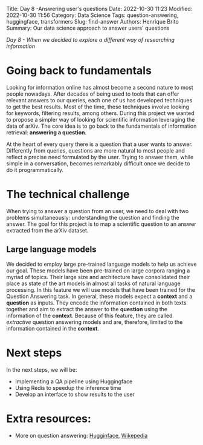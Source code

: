 Title: Day 8 -Answering user's questions
Date: 2022-10-30 11:23
Modified: 2022-10-30 11:56
Category: Data Science
Tags: question-answering, huggingface, transformers
Slug: find-answer
Authors: Henrique Brito
Summary: Our data science approach to answer users' questions

_Day 8 - When we decided to explore a different way of researching information_
# Going back to fundamentals

Looking for information online has almost become a second nature to most people nowadays. After decades of being used to tools that can offer relevant answers to our queries, each one of us has developed techniques to get the best results. Most of the time, these techniques involve looking for keywords, filtering results, among others. During this project we wanted to propose a simpler way of looking for scientific information leveraging the data of arXiv. The core idea is to go back to the fundamentals of information retrieval: **answering a question**.

At the heart of every query there is a question that a user wants to answer. Differently from queries, questions are more natural to most people and reflect a precise need formulated by the user. Trying to answer them, while simple in a conversation, becomes remarkably difficult once we decide to do it programmatically. 

# The technical challenge

When trying to answer a question from an user, we need to deal with two problems simultaneously: understanding the question and finding the answer. The goal for this project is to map a scientific question to an answer extracted from the arXiv dataset. 

## Large language models

We decided to employ large pre-trained language models to help us achieve our goal. These models have been pre-trained on large corpora ranging a myriad of topics. Their large size and architecture have consolidated their place as state of the art models in almost all tasks of natural language processing. In this feature we will use models that have been trained for the Question Answering task. In general, these models expect a **context** and a **question** as inputs. They encode the information contained in both texts together and aim to extract the answer to the **question** using the information of the **context**. Because of this feature, they are called *extractive* question answering models and are, therefore, limited to the information contained in the **context**. 

# Next steps

In the next steps, we will be:
- Implementing a QA pipeline using Huggingface
- Using Redis to speedup the inference time
- Develop an interface to show results to the user

# Extra resources:

* More on question answering: [Hugginface](https://huggingface.co/tasks/question-answering), [Wikepedia](https://en.wikipedia.org/wiki/Question_answering)
